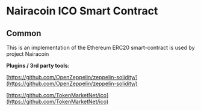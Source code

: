 # Nairacoin ICO Smart Contract

## Common

This is an implementation of the Ethereum ERC20 smart-contract is used by project Nairacoin

<b>Plugins / 3rd party tools:</b>

[https://github.com/OpenZeppelin/zeppelin-solidity/](https://github.com/OpenZeppelin/zeppelin-solidity/)

[https://github.com/TokenMarketNet/ico](https://github.com/TokenMarketNet/ico)